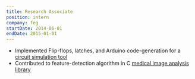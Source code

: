 ```yaml
---
title: Research Associate
position: intern
company: feg
startDate: 2014-06-01
endDate: 2015-01-01
---
```

- Implemented Flip-flops, latches, and Arduino code-generation for a
  [circuit simulation tool](https://github.com/GIBIS-UNIFESP/wiRedPanda)
- Contributed to feature-detection algorithm in C
  [medical image analysis library](https://github.com/GIBIS-UNIFESP/BIAL)
